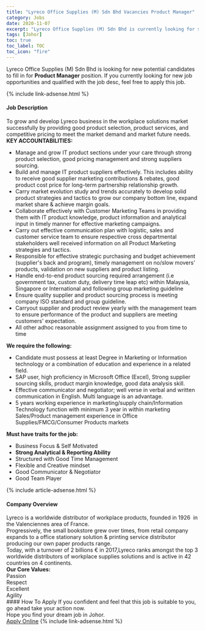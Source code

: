 ```yaml
---
title: "Lyreco Office Supplies (M) Sdn Bhd Vacancies Product Manager" 
category: Jobs 
date: 2020-11-07 
excerpt: "Lyreco Office Supplies (M) Sdn Bhd is currently looking for suitable person to fill in the Product Manager which positioned at Johor" 
tags: [Johor] 
toc: true 
toc_label: TOC 
toc_icon: "fire" 
--- 
```


<p>Lyreco Office Supplies (M) Sdn Bhd is looking for new potential candidates to fill in for <b>Product Manager</b> position. If you currently looking for new job opportunities and qualified with the job desc, feel free to apply this job.
</p>{% include link-adsense.html %} 
<div><div><div><h4>Job Description</h4></div></div><div><div><span><div><div><div><div><div><div>To grow and develop Lyreco business in the workplace solutions market successfully by providing good product selection, product services, and competitive pricing to meet the market demand and market future needs.</div><div><strong>KEY ACCOUNTABILITIES:</strong></div><ul><li>Manage and grow IT product sections under your care through strong product selection, good pricing management and strong suppliers sourcing.</li><li>Build and manage IT product suppliers effectively. This includes ability to receive good supplier marketing contributions &amp; rebates, good product cost price for long-term partnership relationship growth.</li><li>Carry market evolution study and trends accurately to develop solid product strategies and tactics to grow our company bottom line, expand market share &amp; achieve margin goals.</li><li>Collaborate effectively with Customer Marketing Teams in providing them with IT product knowledge, product information and analytical input in timely manner for effective marketing campaigns.</li><li>Carry out effective communication plan with logistic, sales and customer service team to ensure respective cross departmental stakeholders well received information on all Product Marketing strategies and tactics.</li><li>Responsible for effective strategic purchasing and budget achievement (supplier's back and program), timely management on no/slow movers&#8217; products, validation on new suppliers and product listing.</li><li>Handle end-to-end product sourcing required arrangement (i.e government tax, custom duty, delivery time leap etc) within Malaysia, Singapore or International and following group marketing guideline</li><li>Ensure quality supplier and product sourcing process is meeting company ISO standard and group guideline.</li><li>Carryout supplier and product review yearly with the management team to ensure performance of the product and suppliers are meeting customers' expectation.</li><li>All other adhoc reasonable assignment assigned to you from time to time</li></ul><div><strong>We require the following:</strong></div><ul><li>Candidate must possess at least Degree in Marketing or Information technology or a combination of education and experience in a related field.</li><li>SAP user, high proficiency in Microsoft Office (Excel), Strong supplier sourcing skills, product margin knowledge, good data analysis skill.</li><li>Effective communicator and negotiator; well verse in verbal and written communication in English. Multi language is an advantage.</li><li>5 years working experience in marketing/supply chain/Information Technology function with minimum 3 year in within marketing Sales/Product management experience in Office Supplies/FMCG/Consumer Products markets</li></ul><div><strong>Must have traits for the job:</strong></div><ul><li>Business Focus &amp; Self Motivated</li><li><strong>Strong Analytical &amp; Reporting Ability</strong></li><li>Structured with Good Time Management</li><li>Flexible and Creative mindset</li><li>Good Communicator &amp; Negotiator</li><li>Good Team Player</li></ul></div></div></div></div></div></span></div></div></div> 
{% include article-adsense.html %} 
<div><div><div><h4>Company Overview</h4></div></div><div><div><span><div><div>Lyreco is a worldwide distributor of workplace products, founded in 1926 &#160;in the Valenciennes area of France.&#160;</div>
<div>Progressively, the small bookstore grew over times, from retail company expands to a office stationary solution &amp; printing service distributor producing our own paper products range.</div>
<div>Today, with a turnover of 2 billions &#8364; in 2017,Lyreco ranks amongst the top 3 worldwide distributors of workplace supplies solutions and is active in 42 countries on&#160;4 continents.</div>
<div><strong>Our Core Values:</strong></div>
<div>Passion</div>
<div>Respect</div>
<div>Excellent&#160;</div>
<div>Agility&#160;</div></div></span></div></div></div> 
#### How To Apply 
If you confident and feel that this job is suitable to you, go ahead take your action now. <br/> 
Hope you find your dream job in Johor. <br/> 
<a href="https://www.jobstreet.com.my/en/job/product-manager-4413333?jobId=jobstreet-my-job-4413333&sectionRank=17&token=0~02ac2a82-081c-4332-aadc-b19b9fad67d8&fr=SRP%20View%20In%20New%20Ta" class="btn btn--info" target="_blank" rel="nofollow noopenner">Apply Online</a> 
{% include link-adsense.html %} 